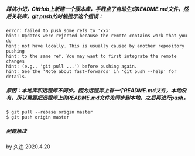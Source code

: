 ##### 踩坑小记，GitHub上新建一个版本库，手贱点了自动生成README.md文件，然后关联库，git push的时候提示这个错误：

```
error: failed to push some refs to 'xxx'
hint: Updates were rejected because the remote contains work that you do
hint: not have locally. This is usually caused by another repository pushing
hint: to the same ref. You may want to first integrate the remote changes
hint: (e.g., 'git pull ...') before pushing again.
hint: See the 'Note about fast-forwards' in 'git push --help' for details.
```

##### 原因：本地库和远程库不同步。因为远程库上有一个README.md文件，本地没有，所以需要把远程库上的README.md文件先同步到本地，之后再进行push。

```
$ git pull --rebase origin master
$ git push origin master
```

##### 问题解决

by 久违 2020.4.20

